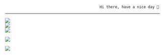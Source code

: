                                                Hi there, have a nice day 👀 
-------------------------------------------------------------------------------------------------------------------
![](https://github-readme-stats.vercel.app/api?username=tuanhuynh0209&theme=default&hide_border=false&include_all_commits=false&count_private=false)<br/>
![](https://github-readme-streak-stats.herokuapp.com/?user=tuanhuynh0209&theme=default&hide_border=false)<br/>
![](https://github-readme-stats.vercel.app/api/top-langs/?username=tuanhuynh0209&theme=default&hide_border=false&include_all_commits=false&count_private=false&layout=compact)

![](https://github-trophies.vercel.app/?username=tuanhuynh0209&theme=flat&no-frame=false&no-bg=false&margin-w=4)

[![](https://visitcount.itsvg.in/api?id=tuanhuynh0209&icon=0&color=0)](https://visitcount.itsvg.in)
